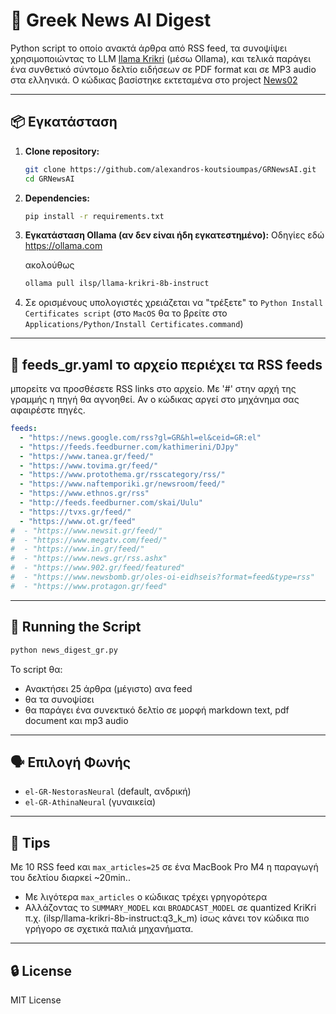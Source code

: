 # 📰 Greek News AI Digest

Python script το οποίο ανακτά άρθρα από RSS feed, τα συνοψίψει χρησιμοποιώντας το LLM [llama Krikri](https://ollama.com/ilsp/llama-krikri-8b-instruct) (μέσω Ollama), και τελικά παράγει ένα συνθετικό σύντομο δελτίο ειδήσεων σε PDF format και σε MP3 audio στα ελληνικά. Ο κώδικας βασίστηκε εκτεταμένα στο project [News02](https://github.com/kliewerdaniel/News02)

---

## 📦 Εγκατάσταση

1. **Clone repository:**
   ```bash
   git clone https://github.com/alexandros-koutsioumpas/GRNewsAI.git
   cd GRNewsAI
   ```

2. **Dependencies:**
   ```bash
   pip install -r requirements.txt
   ```

3. **Εγκατάσταση Ollama (αν δεν είναι ήδη εγκατεστημένο):**
   Οδηγίες εδώ https://ollama.com

   ακολούθως

   ```bash
   ollama pull ilsp/llama-krikri-8b-instruct
   ```
4. Σε ορισμένους υπολογιστές χρειάζεται να "τρέξετε" το `Python Install Certificates script` (στο `MacOS` θα το βρείτε στο `Applications/Python/Install Certificates.command`)

---

## 📄 feeds_gr.yaml το αρχείο περιέχει τα RSS feeds

μπορείτε να προσθέσετε RSS links στο αρχείο. Με '#' στην αρχή της γραμμής η πηγή θα αγνοηθεί. Αν ο κώδικας αργεί στο μηχάνημα σας αφαιρέστε πηγές.

```yaml
feeds:
  - "https://news.google.com/rss?gl=GR&hl=el&ceid=GR:el"
  - "https://feeds.feedburner.com/kathimerini/DJpy"
  - "https://www.tanea.gr/feed/"
  - "https://www.tovima.gr/feed/"
  - "https://www.protothema.gr/rsscategory/rss/"
  - "https://www.naftemporiki.gr/newsroom/feed/"
  - "https://www.ethnos.gr/rss"
  - "http://feeds.feedburner.com/skai/Uulu"
  - "https://tvxs.gr/feed/"
  - "https://www.ot.gr/feed"
#  - "https://www.newsit.gr/feed/"
#  - "https://www.megatv.com/feed/"
#  - "https://www.in.gr/feed/"
#  - "https://www.news.gr/rss.ashx"
#  - "https://www.902.gr/feed/featured"
#  - "https://www.newsbomb.gr/oles-oi-eidhseis?format=feed&type=rss"
#  - "https://www.protagon.gr/feed"
```

---

## 🚀 Running the Script

```bash
python news_digest_gr.py
```

Το script θα:
- Ανακτήσει 25 άρθρα (μέγιστο) ανα feed
- θα τα συνοψίσει
- θα παράγει ένα συνεκτικό δελτίο σε μορφή markdown text, pdf document και mp3 audio

---

## 🗣️ Επιλογή Φωνής

- `el-GR-NestorasNeural` (default, ανδρική)
- `el-GR-AthinaNeural` (γυναικεία)


---

## 🧠 Tips

Με 10 RSS feed και `max_articles=25` σε ένα MacBook Pro M4 η παραγωγή του δελτίου διαρκεί ~20min.. 

- Με λιγότερα `max_articles` ο κώδικας τρέχει γρηγορότερα
- Αλλάζοντας το `SUMMARY_MODEL` και `BROADCAST_MODEL` σε quantized KriKri π.χ. (ilsp/llama-krikri-8b-instruct:q3_k_m) ίσως κάνει τον κώδικα πιο γρήγορο σε σχετικά παλιά μηχανήματα.

---

## 🔒 License

MIT License
